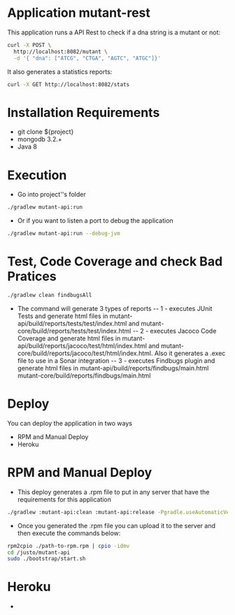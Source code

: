 # Application mutant-rest 

This application runs a API Rest to check if a dna string is a mutant or not:
```sh
curl -X POST \
  http://localhost:8082/mutant \
  -d '{ "dna": ["ATCG", "CTGA", "AGTC", "ATGC"]}'
```
It also generates a statistics reports:
```sh
curl -X GET http://localhost:8082/stats
```

# Installation Requirements
- git clone ${project}
- mongodb 3.2.+
- Java 8

# Execution
- Go into project''s folder
```sh
./gradlew mutant-api:run
```
- Or if you want to listen a port to debug the application
```sh
./gradlew mutant-api:run --debug-jvm
```

# Test, Code Coverage and check Bad Pratices
```sh
./gradlew clean findbugsAll
```

- The command will generate 3 types of reports
-- 1 - executes JUnit Tests and generate html files in mutant-api/build/reports/tests/test/index.html and mutant-core/build/reports/tests/test/index.html
-- 2 - executes Jacoco Code Coverage and generate html files in mutant-api/build/reports/jacoco/test/html/index.html and mutant-core/build/reports/jacoco/test/html/index.html. Also it generates a .exec file to use in a Sonar integration
-- 3 - executes Findbugs plugin and generate html files in mutant-api/build/reports/findbugs/main.html mutant-core/build/reports/findbugs/main.html


# Deploy

You can deploy the application in two ways
- RPM and Manual Deploy
- Heroku

# RPM and Manual Deploy

- This deploy generates a .rpm file to put in any server that have the requirements for this application
```sh
./gradlew :mutant-api:clean :mutant-api:release -Pgradle.useAutomaticVersion=true -Prelease.releaseVersion=$version -Denv=prod 
```

- Once you generated the .rpm file you can upload it to the server and then execute the commands below:
```sh
rpm2cpio ./path-to-rpm.rpm | cpio -idmv
cd /justo/mutant-api
sudo ./bootstrap/start.sh
```


# Heroku
- 
